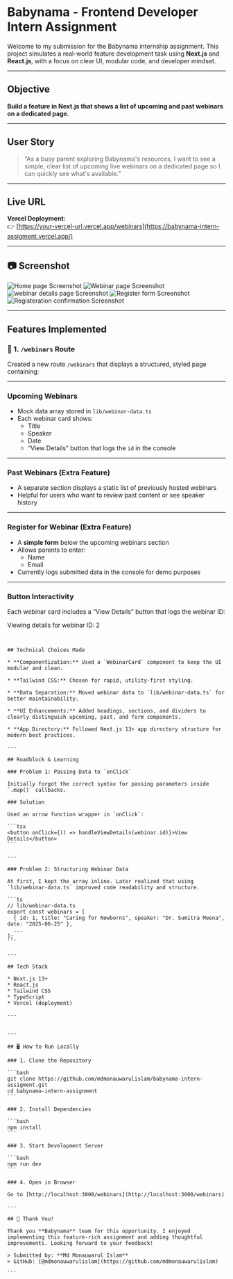 

# Babynama - Frontend Developer Intern Assignment

Welcome to my submission for the Babynama internship assignment. This project simulates a real-world feature development task using **Next.js** and **React.js**, with a focus on clear UI, modular code, and developer mindset.

---

## Objective

**Build a feature in Next.js that shows a list of upcoming and past webinars on a dedicated page.**

---

## User Story

> “As a busy parent exploring Babynama's resources, I want to see a simple, clear list of upcoming live webinars on a dedicated page so I can quickly see what's available.”

---

## Live URL

**Vercel Deployment:**  
👉 [https://your-vercel-url.vercel.app/webinars](https://babynama-intern-assigment.vercel.app/)

---

## 📷 Screenshot
![Home page Screenshot](./public/screenshot/home.png)
![Webinar page Screenshot](./public/screenshot/webinar.png)
![webinar details page Screenshot](./public/screenshot/webinar-detail.png)
![Register form Screenshot](./public/screenshot/register-form.png)
![Registeration confirmation Screenshot](./public/screenshot/registeration-confirmation.png)



---

## Features Implemented

### 📄 1. `/webinars` Route
Created a new route `/webinars` that displays a structured, styled page containing:

---

### Upcoming Webinars
- Mock data array stored in `lib/webinar-data.ts`
- Each webinar card shows:
  - Title
  - Speaker
  - Date
  - “View Details” button that logs the `id` in the console

---

### Past Webinars (Extra Feature)
- A separate section displays a static list of previously hosted webinars
- Helpful for users who want to review past content or see speaker history

---

### Register for Webinar (Extra Feature)
- A **simple form** below the upcoming webinars section
- Allows parents to enter:
  - Name
  - Email
- Currently logs submitted data in the console for demo purposes

---

### Button Interactivity
Each webinar card includes a “View Details” button that logs the webinar ID:

Viewing details for webinar ID: 2
````


## Technical Choices Made

* **Componentization:** Used a `WebinarCard` component to keep the UI modular and clean.

* **Tailwind CSS:** Chosen for rapid, utility-first styling.

* **Data Separation:** Moved webinar data to `lib/webinar-data.ts` for better maintainability.

* **UI Enhancements:** Added headings, sections, and dividers to clearly distinguish upcoming, past, and form components.

* **App Directory:** Followed Next.js 13+ app directory structure for modern best practices.

---

## Roadblock & Learning

### Problem 1: Passing Data to `onClick`

Initially forgot the correct syntax for passing parameters inside `.map()` callbacks.

### Solution

Used an arrow function wrapper in `onClick`:

```tsx
<button onClick={() => handleViewDetails(webinar.id)}>View Details</button>
```

---

### Problem 2: Structuring Webinar Data

At first, I kept the array inline. Later realized that using `lib/webinar-data.ts` improved code readability and structure.

```ts
// lib/webinar-data.ts
export const webinars = [
  { id: 1, title: "Caring for Newborns", speaker: "Dr. Sumitra Meena", date: "2025-06-25" },
  ...
];
```

---

## Tech Stack

* Next.js 13+
* React.js
* Tailwind CSS
* TypeScript
* Vercel (deployment)

---


---

## 🖥️ How to Run Locally

### 1. Clone the Repository

```bash
git clone https://github.com/mdmonauwarulislam/babynama-intern-assigment.git
cd babynama-intern-assignment
```

### 2. Install Dependencies

```bash
npm install
```

### 3. Start Development Server

```bash
npm run dev
```

### 4. Open in Browser

Go to [http://localhost:3000/webinars](http://localhost:3000/webinars)

---

## 🙌 Thank You!

Thank you **Babynama** team for this opportunity. I enjoyed implementing this feature-rich assignment and adding thoughtful improvements. Looking forward to your feedback!

> Submitted by: **Md Monauwarul Islam**
> GitHub: [@mdmonauwarulislam](https://github.com/mdmonauwarulislam)

```
